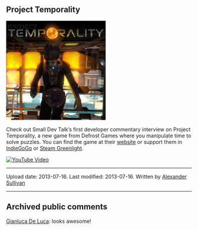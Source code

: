 ## Project Temporality

![image](src\articleArchive\authorAlexanderSullivan\2013-07-19_ProjectTemporality\image1.jpg)

Check out Small Dev Talk’s first developer commentary interview on Project Temporality, a new game from Defrost Games where you manipulate time to solve puzzles. You can find the game at their [website](http://www.defrostgames.com/) or support them in [IndieGoGo](https://www.indiegogo.com/projects/project-temporality?utm_source=affiliate&utm_medium=cpc&utm_campaign=sasdeep&utm_content=link&sscid=51k3_og9kv#/) or [Steam Greenlight](https://steamcommunity.com/sharedfiles/filedetails/?id=122001416).

[![YouTube Video](https://img.youtube.com/vi/QfkfDRJg31A/0.jpg)](https://www.youtube.com/watch?v=QfkfDRJg31A)

----
Upload date: 2013-07-16. Last modified: 2013-07-16. Written by [Alexander Sullivan](https://twitter.com/AlexJSully)

-----
## Archived public comments
[Gianluca De Luca](https://www.youtube.com/channel/UCVHxPR98axAf8hEOGYq7iqw): looks awesome!